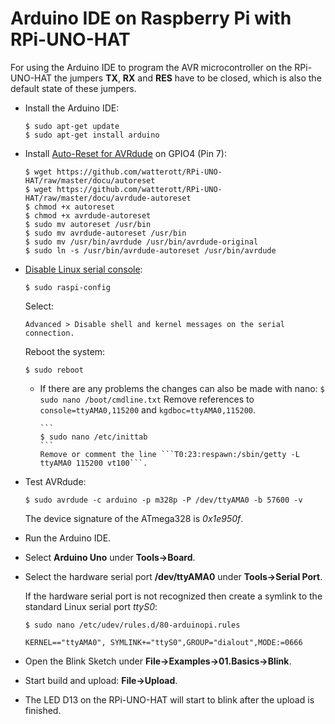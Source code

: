# Arduino IDE on Raspberry Pi with RPi-UNO-HAT

For using the Arduino IDE to program the AVR microcontroller on the RPi-UNO-HAT the jumpers **TX**, **RX** and **RES** have to be closed, which is also the default state of these jumpers.

* Install the Arduino IDE:

    ```
    $ sudo apt-get update
    $ sudo apt-get install arduino
    ```

* Install [Auto-Reset for AVRdude](https://github.com/CisecoPlc/avrdude-rpi) on GPIO4 (Pin 7):

    ```
    $ wget https://github.com/watterott/RPi-UNO-HAT/raw/master/docu/autoreset
    $ wget https://github.com/watterott/RPi-UNO-HAT/raw/master/docu/avrdude-autoreset
    $ chmod +x autoreset
    $ chmod +x avrdude-autoreset
    $ sudo mv autoreset /usr/bin
    $ sudo mv avrdude-autoreset /usr/bin
    $ sudo mv /usr/bin/avrdude /usr/bin/avrdude-original
    $ sudo ln -s /usr/bin/avrdude-autoreset /usr/bin/avrdude
    ```

* [Disable Linux serial console](http://elinux.org/RPi_Serial_Connection#Preventing_Linux_using_the_serial_port):

    ```
    $ sudo raspi-config
    ```

    Select:
    ```
    Advanced > Disable shell and kernel messages on the serial connection.
    ```

    Reboot the system:
    ```
    $ sudo reboot
    ```

  * If there are any problems the changes can also be made with nano:
        ```
        $ sudo nano /boot/cmdline.txt
        ```
        Remove references to ```console=ttyAMA0,115200``` and ```kgdboc=ttyAMA0,115200```.

        ```
        $ sudo nano /etc/inittab
        ```
        Remove or comment the line ```T0:23:respawn:/sbin/getty -L ttyAMA0 115200 vt100```.

* Test AVRdude:

    ```
    $ sudo avrdude -c arduino -p m328p -P /dev/ttyAMA0 -b 57600 -v
    ```

    The device signature of the ATmega328 is *0x1e950f*.

* Run the Arduino IDE.

* Select **Arduino Uno** under **Tools->Board**.

* Select the hardware serial port **/dev/ttyAMA0** under **Tools->Serial Port**.

    If the hardware serial port is not recognized then create a symlink to the standard Linux serial port *ttyS0*:

    ```
    $ sudo nano /etc/udev/rules.d/80-arduinopi.rules

    KERNEL=="ttyAMA0", SYMLINK+="ttyS0",GROUP="dialout",MODE:=0666
    ```

* Open the Blink Sketch under **File->Examples->01.Basics->Blink**.

* Start build and upload: **File->Upload**.

* The LED D13 on the RPi-UNO-HAT will start to blink after the upload is finished.

